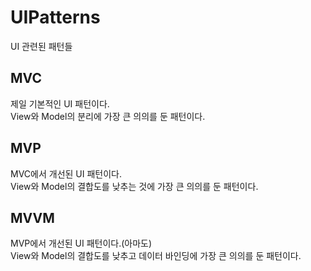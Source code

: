 # UIPatterns
UI 관련된 패턴들

## MVC
제일 기본적인 UI 패턴이다. <br>
View와 Model의 분리에 가장 큰 의의를 둔 패턴이다.

## MVP
MVC에서 개선된 UI 패턴이다. <br>
View와 Model의 결합도를 낮추는 것에 가장 큰 의의를 둔 패턴이다.

## MVVM
MVP에서 개선된 UI 패턴이다.(아마도) <br>
View와 Model의 결합도를 낮추고 데이터 바인딩에 가장 큰 의의를 둔 패턴이다.

